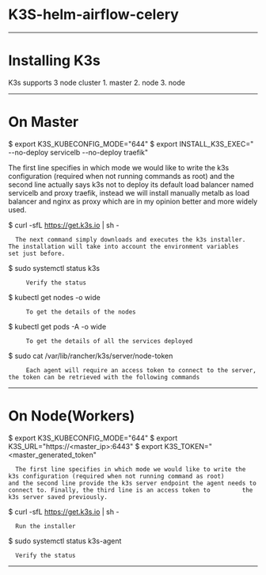 # K3S-helm-airflow-celery

-------------------------------------------------------------------------------------------------------------------------------------------
# Installing K3s
   K3s supports 3 node cluster
    1. master
    2. node
    3. node
    
-------------------------------------------------------------------------------------------------------------------------------------------

# On Master

   $ export K3S_KUBECONFIG_MODE="644"
   $ export INSTALL_K3S_EXEC=" --no-deploy servicelb --no-deploy traefik"
   
  The first line specifies in which mode we would like to write the k3s configuration (required when not running commands as root) and the   second line actually says k3s not to deploy its default load balancer named servicelb and proxy traefik, instead we will install manually   metalb as load balancer and nginx as proxy which are in my opinion better and more widely used.
  
  $ curl -sfL https://get.k3s.io | sh -

      The next command simply downloads and executes the k3s installer. The installation will take into account the environment variables         set just before.
      
  $ sudo systemctl status k3s
     
         Verify the status
         
  $ kubectl get nodes -o wide
  
         To get the details of the nodes
         
  $ kubectl get pods -A -o wide
  
         To get the details of all the services deployed
         
  $ sudo cat /var/lib/rancher/k3s/server/node-token
  
         Each agent will require an access token to connect to the server, the token can be retrieved with the following commands
         
----------------------------------------------------------------------------------------------------------------------------------------


# On Node(Workers)

$ export K3S_KUBECONFIG_MODE="644"
$ export K3S_URL="https://<master_ip>:6443"
$ export K3S_TOKEN="<master_generated_token"

      The first line specifies in which mode we would like to write the k3s configuration (required when not running command as root)         and the second line provide the k3s server endpoint the agent needs to connect to. Finally, the third line is an access token to         the k3s server saved previously.
      
 $ curl -sfL https://get.k3s.io | sh -
 
      Run the installer
        
 $ sudo systemctl status k3s-agent
 
      Verify the status
      
----------------------------------------------------------------------------------------------------------------------------------------
